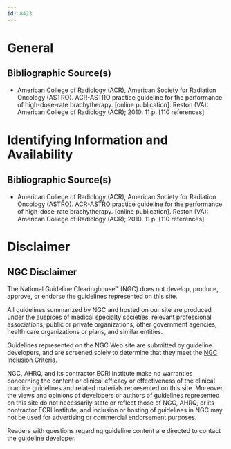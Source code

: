 ```yaml
---
id: 8423
---
```


# General

## Bibliographic Source(s)

- American College of Radiology (ACR), American Society for Radiation Oncology (ASTRO). ACR-ASTRO practice guideline for the performance of high-dose-rate brachytherapy. [online publication]. Reston (VA): American College of Radiology (ACR); 2010. 11 p. [110 references]

# Identifying Information and Availability

## Bibliographic Source(s)

- American College of Radiology (ACR), American Society for Radiation Oncology (ASTRO). ACR-ASTRO practice guideline for the performance of high-dose-rate brachytherapy. [online publication]. Reston (VA): American College of Radiology (ACR); 2010. 11 p. [110 references]

# Disclaimer

## NGC Disclaimer

The National Guideline Clearinghouse™ (NGC) does not develop, produce, approve, or endorse the guidelines represented on this site.

All guidelines summarized by NGC and hosted on our site are produced under the auspices of medical specialty societies, relevant professional associations, public or private organizations, other government agencies, health care organizations or plans, and similar entities.

Guidelines represented on the NGC Web site are submitted by guideline developers, and are screened solely to determine that they meet the [NGC Inclusion Criteria](/help-and-about/summaries/inclusion-criteria).

NGC, AHRQ, and its contractor ECRI Institute make no warranties concerning the content or clinical efficacy or effectiveness of the clinical practice guidelines and related materials represented on this site. Moreover, the views and opinions of developers or authors of guidelines represented on this site do not necessarily state or reflect those of NGC, AHRQ, or its contractor ECRI Institute, and inclusion or hosting of guidelines in NGC may not be used for advertising or commercial endorsement purposes.

Readers with questions regarding guideline content are directed to contact the guideline developer.

